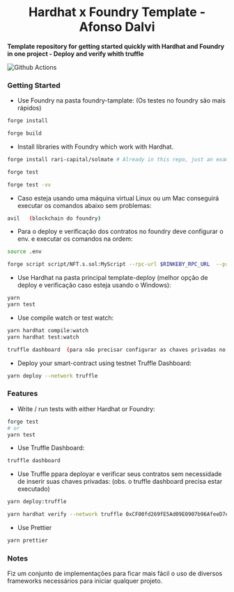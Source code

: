 # <h1 align="center"> Hardhat x Foundry Template - Afonso Dalvi</h1>

**Template repository for getting started quickly with Hardhat and Foundry in one project - Deploy and verify whith truffle**

![Github Actions]()

### Getting Started

- Use Foundry na pasta foundry-tamplate: (Os testes no foundry são mais rápidos)

```bash
forge install

forge build
```

- Install libraries with Foundry which work with Hardhat.

```bash
forge install rari-capital/solmate # Already in this repo, just an example
```

```bash
forge test

forge test -vv
```

- Caso esteja usando uma máquina virtual Linux ou um Mac conseguirá executar os comandos abaixo sem problemas:

```bash
avil   (blockchain do foundry)
```

- Para o deploy e verificação dos contratos no foundry deve configurar o env. e executar os comandos na ordem:

```bash
source .env
```

```bash
forge script script/NFT.s.sol:MyScript --rpc-url $RINKEBY_RPC_URL  --private-key $PRIVATE_KEY --broadcast --verify --etherscan-api-key $ETHERSCAN_KEY -vvvv
```

- Use Hardhat na pasta principal template-deploy (melhor opção de deploy e verificação caso esteja usando o Windows):

```bash
yarn
yarn test
```

- Use compile watch or test watch:

```bash
yarn hardhat compile:watch
yarn hardhat test:watch
```

```bash
truffle dashboard  (para não precisar configurar as chaves privadas no seu .env)
```

- Deploy your smart-contract using testnet Truffle Dashboard:

```bash
yarn deploy --network truffle
```

### Features

- Write / run tests with either Hardhat or Foundry:

```bash
forge test
# or
yarn test
```

- Use Truffle Dashboard:

```bash
truffle dashboard
```

- Use Truffle ppara deployar e verificar seus contratos sem necessidade de inserir suas chaves privadas:
  (obs. o truffle dashboard precisa estar executado)

```bash
yarn deploy:truffle
```

```bash
yarn hardhat verify --network truffle 0xCF00fd269fE5Ad09E0907b96AfeeD7e04F8423C6 argumentos

```

- Use Prettier

```bash
yarn prettier
```

### Notes

Fiz um conjunto de implementações para ficar mais fácil o uso de diversos frameworks necessários para iniciar qualquer projeto.
